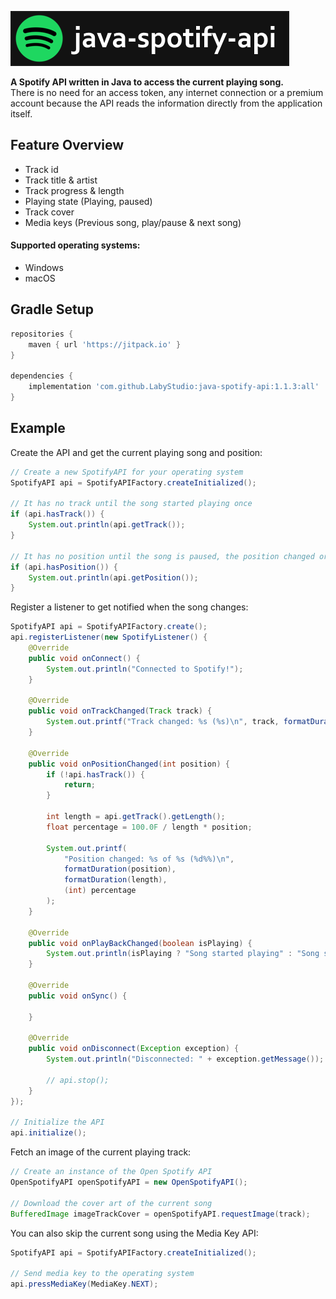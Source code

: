 ![Banner](.github/assets/banner.png)

<b>A Spotify API written in Java to access the current playing song.</b><br>
There is no need for an access token, any internet connection or a premium account
because the API reads the information directly from the application itself.

## Feature Overview
- Track id
- Track title & artist
- Track progress & length
- Playing state (Playing, paused)
- Track cover
- Media keys (Previous song, play/pause & next song)

#### Supported operating systems:
- Windows
- macOS

## Gradle Setup
```groovy
repositories {
    maven { url 'https://jitpack.io' }
}

dependencies {
    implementation 'com.github.LabyStudio:java-spotify-api:1.1.3:all'
}
```

## Example
Create the API and get the current playing song and position:
```java
// Create a new SpotifyAPI for your operating system
SpotifyAPI api = SpotifyAPIFactory.createInitialized();

// It has no track until the song started playing once
if (api.hasTrack()) {
    System.out.println(api.getTrack());
}

// It has no position until the song is paused, the position changed or the song changed
if (api.hasPosition()) {
    System.out.println(api.getPosition());
}
```

Register a listener to get notified when the song changes:
```java
SpotifyAPI api = SpotifyAPIFactory.create();
api.registerListener(new SpotifyListener() {
    @Override
    public void onConnect() {
        System.out.println("Connected to Spotify!");
    }
    
    @Override
    public void onTrackChanged(Track track) {
        System.out.printf("Track changed: %s (%s)\n", track, formatDuration(track.getLength()));
    }
    
    @Override
    public void onPositionChanged(int position) {
        if (!api.hasTrack()) {
            return;
        }
        
        int length = api.getTrack().getLength();
        float percentage = 100.0F / length * position;
        
        System.out.printf(
            "Position changed: %s of %s (%d%%)\n",
            formatDuration(position),
            formatDuration(length),
            (int) percentage
        );
    }
    
    @Override
    public void onPlayBackChanged(boolean isPlaying) {
        System.out.println(isPlaying ? "Song started playing" : "Song stopped playing");
    }
    
    @Override
    public void onSync() {
        
    }
    
    @Override
    public void onDisconnect(Exception exception) {
        System.out.println("Disconnected: " + exception.getMessage());
        
        // api.stop();
    }
});

// Initialize the API
api.initialize();
```

Fetch an image of the current playing track:
```java
// Create an instance of the Open Spotify API
OpenSpotifyAPI openSpotifyAPI = new OpenSpotifyAPI();

// Download the cover art of the current song
BufferedImage imageTrackCover = openSpotifyAPI.requestImage(track);
```

You can also skip the current song using the Media Key API:
```java
SpotifyAPI api = SpotifyAPIFactory.createInitialized();

// Send media key to the operating system
api.pressMediaKey(MediaKey.NEXT);
```
